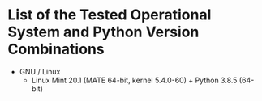 # List of the Tested Operational System and Python Version Combinations

* GNU / Linux
  * Linux Mint 20.1 (MATE 64-bit, kernel 5.4.0-60) + Python 3.8.5 (64-bit)
